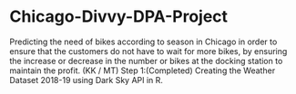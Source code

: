 # Chicago-Divvy-DPA-Project
Predicting the need of bikes according to season in Chicago in order to ensure that the customers do not have to wait for more bikes, by ensuring the increase or decrease in the number or bikes at the docking station to maintain the profit. (KK / MT)
Step 1:(Completed)
Creating the Weather Dataset 2018-19 using Dark Sky API in R.
